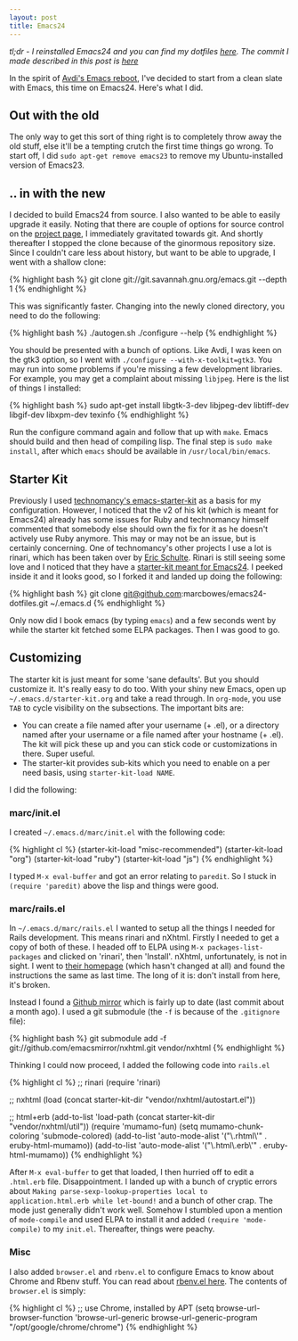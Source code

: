 ```yaml
---
layout: post
title: Emacs24
---
```


*tl;dr - I reinstalled Emacs24 and you can find my dotfiles
 [here](https://github.com/marcbowes/emacs24-dotfiles). The commit I
 made described in this post is
 [here](https://github.com/marcbowes/emacs24-dotfiles/commit/d5a991c214f3f7ed6e74e1fb6e0a232d71ef63a5)*

In the spirit of [Avdi's Emacs
reboot](http://devblog.avdi.org/category/emacs-reboot/), I've decided
to start from a clean slate with Emacs, this time on Emacs24. Here's
what I did.

## Out with the old

The only way to get this sort of thing right is to completely throw
away the old stuff, else it'll be a tempting crutch the first time
things go wrong. To start off, I did `sudo apt-get remove emacs23` to
remove my Ubuntu-installed version of Emacs23.

## .. in with the new

I decided to build Emacs24 from source. I also wanted to be able to
easily upgrade it easily. Noting that there are couple of options for
source control on the
[project page](http://savannah.gnu.org/projects/emacs/), I immediately
gravitated towards git. And shortly thereafter I stopped the clone
because of the ginormous repository size. Since I couldn't care less
about history, but want to be able to upgrade, I went with a shallow
clone:

{% highlight bash %}
git clone git://git.savannah.gnu.org/emacs.git --depth 1
{% endhighlight %}

This was significantly faster. Changing into the newly cloned
directory, you need to do the following:

{% highlight bash %}
./autogen.sh
./configure --help
{% endhighlight %}

You should be presented with a bunch of options. Like Avdi, I was keen
on the gtk3 option, so I went with `./configure
--with-x-toolkit=gtk3`. You may run into some problems if you're
missing a few development libraries. For example, you may get a
complaint about missing `libjpeg`. Here is the list of things I
installed:

{% highlight bash %}
sudo apt-get install libgtk-3-dev libjpeg-dev libtiff-dev libgif-dev libxpm-dev texinfo
{% endhighlight %}

Run the configure command again and follow that up with `make`. Emacs
should build and then head of compiling lisp. The final step is `sudo
make install`, after which `emacs` should be available in
`/usr/local/bin/emacs`.

## Starter Kit

Previously I used
[technomancy's emacs-starter-kit](https://github.com/technomancy/emacs-starter-kit)
as a basis for my configuration. However, I noticed that the v2 of his
kit (which is meant for Emacs24) already has some issues for Ruby and
technomancy himself commented that somebody else should own the fix
for it as he doesn't actively use Ruby anymore. This may or may not be
an issue, but is certainly concerning. One of technomancy's other
projects I use a lot is rinari, which has been taken over by
[Eric Schulte](https://github.com/eschulte). Rinari is still seeing
some love and I noticed that they have a
[starter-kit meant for Emacs24](https://github.com/eschulte/emacs24-starter-kit). I
peeked inside it and it looks good, so I forked it and landed up doing
the following:

{% highlight bash %}
git clone git@github.com:marcbowes/emacs24-dotfiles.git ~/.emacs.d
{% endhighlight %}

Only now did I book emacs (by typing `emacs`) and a few seconds went
by while the starter kit fetched some ELPA packages. Then I was good
to go.

## Customizing

The starter kit is just meant for some 'sane defaults'. But you should
customize it. It's really easy to do too. With your shiny new Emacs,
open up `~/.emacs.d/starter-kit.org` and take a read through. In
`org-mode`, you use `TAB` to cycle visibility on the subsections. The
important bits are:

* You can create a file named after your username (+ .el), or a
  directory named after your username or a file named after your
  hostname (+ .el). The kit will pick these up and you can stick code
  or customizations in there. Super useful.
* The starter-kit provides sub-kits which you need to enable on a per
  need basis, using `starter-kit-load NAME`.

I did the following:

### marc/init.el

I created `~/.emacs.d/marc/init.el` with the following code:

{% highlight cl %}
(starter-kit-load "misc-recommended")
(starter-kit-load "org")
(starter-kit-load "ruby")
(starter-kit-load "js")
{% endhighlight %}

I typed `M-x eval-buffer` and got an error relating to `paredit`. So I
stuck in `(require 'paredit)` above the lisp and things were good.

### marc/rails.el

In `~/.emacs.d/marc/rails.el` I wanted to setup all the things I
needed for Rails development. This means rinari and nXhtml. Firstly I
needed to get a copy of both of these. I headed off to ELPA using `M-x
packages-list-packages` and clicked on 'rinari', then
'Install'. nXhtml, unfortunately, is not in sight. I went to [their
homepage](http://ourcomments.org/Emacs/nXhtml/doc/nxhtml.html) (which
hasn't changed at all) and found the instructions the same as last
time. The long of it is: don't install from here, it's broken.

Instead I found a
[Github mirror](https://github.com/emacsmirror/nxhtml) which is fairly
up to date (last commit about a month ago). I used a git submodule
(the `-f` is because of the `.gitignore` file):

{% highlight bash %}
git submodule add -f git://github.com/emacsmirror/nxhtml.git vendor/nxhtml
{% endhighlight %}

Thinking I could now proceed, I added the following code into `rails.el`

{% highlight cl %}
;; rinari
(require 'rinari)

;; nxhtml
(load (concat starter-kit-dir "vendor/nxhtml/autostart.el"))

;; html+erb
(add-to-list 'load-path (concat starter-kit-dir "vendor/nxhtml/util"))
(require 'mumamo-fun)
(setq mumamo-chunk-coloring 'submode-colored)
(add-to-list 'auto-mode-alist '("\\.rhtml\\'" . eruby-html-mumamo))
(add-to-list 'auto-mode-alist '("\\.html\\.erb\\'" . eruby-html-mumamo))
{% endhighlight %}

After `M-x eval-buffer` to get that loaded, I then hurried off to edit
a `.html.erb` file. Disappointment. I landed up with a bunch of
cryptic errors about `Making parse-sexp-lookup-properties local to
application.html.erb while let-bound!` and a bunch of other crap. The
mode just generally didn't work well. Somehow I stumbled upon a
mention of `mode-compile` and used ELPA to install it and added
`(require 'mode-compile)` to my `init.el`. Thereafter,
things were peachy.

### Misc

I also added `browser.el` and `rbenv.el` to configure Emacs to know
about Chrome and Rbenv stuff. You can read about
[rbenv.el here](2012/03/10/rbenv-with-emacs.html). The contents of
`browser.el` is simply:

{% highlight cl %}
;; use Chrome, installed by APT
(setq browse-url-browser-function 'browse-url-generic
      browse-url-generic-program "/opt/google/chrome/chrome")
{% endhighlight %}
